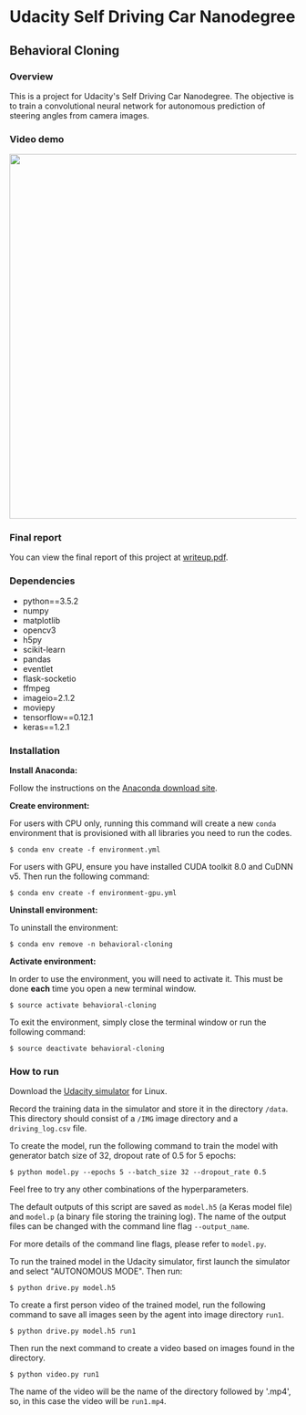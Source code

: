 # Udacity Self Driving Car Nanodegree
## Behavioral Cloning

### Overview

This is a project for Udacity's Self Driving Car Nanodegree. The objective is to train a convolutional neural network for autonomous prediction of steering angles from camera images.

### Video demo

<img src="/images/demo.gif" width="640">

### Final report

You can view the final report of this project at [writeup.pdf](https://github.com/raymondngiam/CarND-Behavioral-Cloning-Project/blob/master/writeup.pdf).

### Dependencies

- python==3.5.2
- numpy
- matplotlib
- opencv3
- h5py
- scikit-learn
- pandas
- eventlet
- flask-socketio
- ffmpeg
- imageio=2.1.2
- moviepy
- tensorflow==0.12.1
- keras==1.2.1

### Installation

**Install Anaconda:**

Follow the instructions on the [Anaconda download site](https://www.continuum.io/downloads).

**Create environment:**

For users with CPU only, running this command will create a new `conda` environment that is provisioned with all libraries you need to run the codes.

```
$ conda env create -f environment.yml
```

For users with GPU, ensure you have installed CUDA toolkit 8.0 and CuDNN v5. Then run the following command:

```
$ conda env create -f environment-gpu.yml
```

**Uninstall environment:**

To uninstall the environment:

```
$ conda env remove -n behavioral-cloning
```

**Activate environment:**

In order to use the environment, you will need to activate it. This must be done **each** time you open a new terminal window. 

```
$ source activate behavioral-cloning
```

To exit the environment, simply close the terminal window or run the following command:

```
$ source deactivate behavioral-cloning
```

### How to run

Download the [Udacity simulator](https://d17h27t6h515a5.cloudfront.net/topher/2017/February/58ae46bb_linux-sim/linux-sim.zip) for Linux. 

Record the training data in the simulator and store it in the directory `/data`. This directory should consist of a `/IMG` image directory and a `driving_log.csv` file.

To create the model, run the following command to train the model with generator batch size of 32, dropout rate of 0.5 for 5 epochs:

```
$ python model.py --epochs 5 --batch_size 32 --dropout_rate 0.5
```

Feel free to try any other combinations of the hyperparameters. 

The default outputs of this script are saved as `model.h5` (a Keras model file) and `model.p` (a binary file storing the training log). The name of the output files can be changed with the command line flag `--output_name`.

For more details of the command line flags, please refer to `model.py`.

To run the trained model in the Udacity simulator, first launch the simulator and select "AUTONOMOUS MODE". Then run:

```
$ python drive.py model.h5
```

To create a first person video of the trained model, run the following command to save all images seen by the agent into image directory `run1`.

```
$ python drive.py model.h5 run1
```

Then run the next command to create a video based on images found in the directory.

```
$ python video.py run1
```

The name of the video will be the name of the directory followed by '.mp4', so, in this case the video will be `run1.mp4`.
